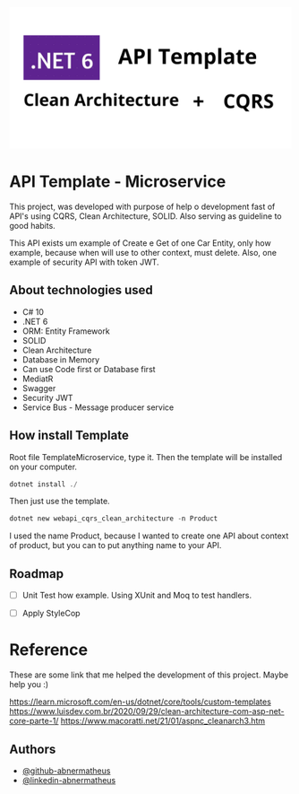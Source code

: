 
![Logo](./logo_project.png)


# API Template - Microservice

This project, was developed with purpose of help o development fast of API's using CQRS, Clean Architecture, SOLID. Also serving as guideline to good habits.

This API exists um example of Create e Get of one Car Entity, only how example, because when will use to other context, must delete. Also, one example of security API with token JWT.

## About technologies used

- C# 10
- .NET 6
- ORM: Entity Framework
- SOLID
- Clean Architecture
- Database in Memory
- Can use Code first or Database first
- MediatR
- Swagger
- Security JWT
- Service Bus - Message producer service

## How install Template 

Root file TemplateMicroservice, type it. Then the template will be installed on your computer.
```powershell
dotnet install ./
```
Then just use the template.

```powershell
dotnet new webapi_cqrs_clean_architecture -n Product 
```
I used the name Product, because I wanted to create one API about context of product, but you can to put anything name to your API.


## Roadmap

  - [ ]  Unit Test how example. Using XUnit and Moq to test handlers.
  - [ ]  Apply StyleCop


# Reference

These are some link that me helped the development of this project. Maybe help you :)

https://learn.microsoft.com/en-us/dotnet/core/tools/custom-templates
https://www.luisdev.com.br/2020/09/29/clean-architecture-com-asp-net-core-parte-1/
https://www.macoratti.net/21/01/aspnc_cleanarch3.htm



## Authors

- [@github-abnermatheus](https://www.github.com/abnermatheus)
- [@linkedin-abnermatheus](https://www.linkedin.com/in/abnermatheus) 

